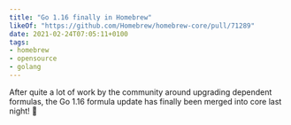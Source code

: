 ```yaml
---
title: "Go 1.16 finally in Homebrew"
likeOf: "https://github.com/Homebrew/homebrew-core/pull/71289"
date: 2021-02-24T07:05:11+0100
tags:
- homebrew
- opensource
- golang
---
```

After quite a lot of work by the community around upgrading dependent formulas, the Go 1.16 formula update has finally been merged into core last night! 🥳
